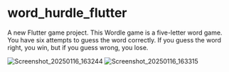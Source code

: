 # word_hurdle_flutter

A new Flutter  game project.
This Wordle game is a five-letter word game. You have six attempts to guess the word correctly. If you guess the word right, you win, but if you guess wrong, you lose.

![Screenshot_20250116_163244](https://github.com/user-attachments/assets/5a5b8f44-a3bd-422f-aa60-d5ca7b2fe73a)
![Screenshot_20250116_163315](https://github.com/user-attachments/assets/7b48accd-bc59-4bde-bdd7-2847c9ce47bd)


